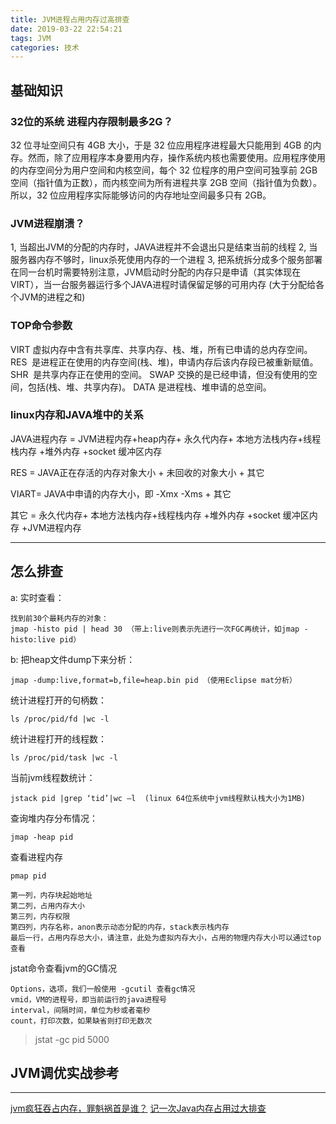 ```yaml
---
title: JVM进程占用内存过高排查
date: 2019-03-22 22:54:21
tags: JVM
categories: 技术
---
```

## 基础知识


### 32位的系统 进程内存限制最多2G？

32 位寻址空间只有 4GB 大小，于是 32 位应用程序进程最大只能用到 4GB 的内存。然而，除了应用程序本身要用内存，操作系统内核也需要使用。应用程序使用的内存空间分为用户空间和内核空间，每个 32 位程序的用户空间可独享前 2GB 空间（指针值为正数），而内核空间为所有进程共享 2GB 空间（指针值为负数）。所以，32 位应用程序实际能够访问的内存地址空间最多只有 2GB。

### JVM进程崩溃？
1, 当超出JVM的分配的内存时，JAVA进程并不会退出只是结束当前的线程
2, 当服务器内存不够时，linux杀死使用内存的一个进程
3,  把系统拆分成多个服务部署在同一台机时需要特别注意，JVM启动时分配的内存只是申请（其实体现在VIRT），当一台服务器运行多个JAVA进程时请保留足够的可用内存 (大于分配给各个JVM的进程之和)

### TOP命令参数

VIRT 虚拟内存中含有共享库、共享内存、栈、堆，所有已申请的总内存空间。
RES  是进程正在使用的内存空间(栈、堆)，申请内存后该内存段已被重新赋值。
SHR  是共享内存正在使用的空间。
SWAP 交换的是已经申请，但没有使用的空间，包括(栈、堆、共享内存)。
DATA 是进程栈、堆申请的总空间。



### linux内存和JAVA堆中的关系

JAVA进程内存 = JVM进程内存+heap内存+ 永久代内存+ 本地方法栈内存+线程栈内存 +堆外内存 +socket 缓冲区内存
 
RES = JAVA正在存活的内存对象大小 + 未回收的对象大小  + 其它
 
VIART= JAVA中申请的内存大小，即 -Xmx  -Xms + 其它
 
其它 = 永久代内存+ 本地方法栈内存+线程栈内存 +堆外内存 +socket 缓冲区内存 +JVM进程内存

---

## 怎么排查

a: 实时查看：
```
找到前30个最耗内存的对象：
jmap -histo pid | head 30 （带上:live则表示先进行一次FGC再统计，如jmap -histo:live pid）
```

b: 把heap文件dump下来分析：
```
jmap -dump:live,format=b,file=heap.bin pid （使用Eclipse mat分析）
```

统计进程打开的句柄数：
```
ls /proc/pid/fd |wc -l
```

统计进程打开的线程数：
```
ls /proc/pid/task |wc -l
```

当前jvm线程数统计：
```
jstack pid |grep ‘tid’|wc –l  (linux 64位系统中jvm线程默认栈大小为1MB)
```

查询堆内存分布情况：
```
jmap -heap pid
```


查看进程内存 
```
pmap pid
```

```
第一列，内存块起始地址 
第二列，占用内存大小 
第三列，内存权限 
第四列，内存名称，anon表示动态分配的内存，stack表示栈内存 
最后一行，占用内存总大小，请注意，此处为虚拟内存大小，占用的物理内存大小可以通过top查看
```

jstat命令查看jvm的GC情况

```
Options，选项，我们一般使用 -gcutil 查看gc情况 
vmid，VM的进程号，即当前运行的java进程号 
interval，间隔时间，单位为秒或者毫秒 
count，打印次数，如果缺省则打印无数次
```

>  jstat -gc pid 5000



## JVM调优实战参考
---------

[jvm疯狂吞占内存，罪魁祸首是谁？](https://www.analysys.cn/article/detail/20019016)
[记一次Java内存占用过大排查](https://jeffinbao.github.io/2016/04/24/20160424-research-on-java-memory-overweighted/)
